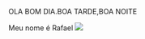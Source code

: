 OLA BOM DIA.BOA TARDE,BOA NOITE

Meu nome é Rafael
![](https://media.tenor.com/mLJFvd9xnzkAAAAi/hololive.gif)
